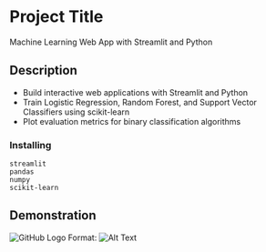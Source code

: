# Project Title

Machine Learning Web App with Streamlit and Python

## Description

* Build interactive web applications with Streamlit and Python
* Train Logistic Regression, Random Forest, and Support Vector Classifiers using scikit-learn
* Plot evaluation metrics for binary classification algorithms

### Installing

```
streamlit
pandas
numpy
scikit-learn
```

## Demonstration

![GitHub Logo](/images/logo.png)
Format: ![Alt Text](url)



